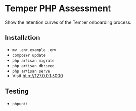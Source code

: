 # Temper PHP Assessment

Show the retention curves of the Temper onboarding process.

## Installation

- `mv .env.example .env`
- `composer update`
- `php artisan migrate`
- `php artisan db:seed`
- `php artisan serve`
- Visit http://127.0.0.1:8000

## Testing

- `phpunit`